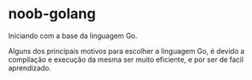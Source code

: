 # noob-golang

Iniciando com a base da linguagem Go.

Alguns dos principais motivos para escolher a linguagem Go, é devido a compilação e execução da mesma ser muito eficiente, e por ser de facil aprendizado.